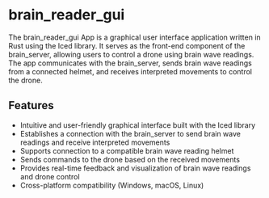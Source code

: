 # brain_reader_gui

The brain_reader_gui App is a graphical user interface application written in Rust using the Iced library. It serves as the front-end component of the brain_server, allowing users to control a drone using brain wave readings. The app communicates with the brain_server, sends brain wave readings from a connected helmet, and receives interpreted movements to control the drone.

## Features

- Intuitive and user-friendly graphical interface built with the Iced library
- Establishes a connection with the brain_server to send brain wave readings and receive interpreted movements
- Supports connection to a compatible brain wave reading helmet
- Sends commands to the drone based on the received movements
- Provides real-time feedback and visualization of brain wave readings and drone control
- Cross-platform compatibility (Windows, macOS, Linux)
